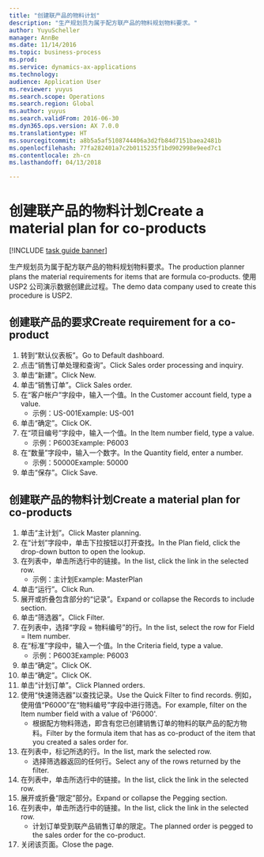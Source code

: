 ```yaml
--- 
title: "创建联产品的物料计划"
description: "生产规划员为属于配方联产品的物料规划物料要求。"
author: YuyuScheller
manager: AnnBe
ms.date: 11/14/2016
ms.topic: business-process
ms.prod: 
ms.service: dynamics-ax-applications
ms.technology: 
audience: Application User
ms.reviewer: yuyus
ms.search.scope: Operations
ms.search.region: Global
ms.author: yuyus
ms.search.validFrom: 2016-06-30
ms.dyn365.ops.version: AX 7.0.0
ms.translationtype: HT
ms.sourcegitcommit: a8b5a5af5108744406a3d2fb84d7151baea2481b
ms.openlocfilehash: 77fa282401a7c2b0115235f1bd902998e9eed7c1
ms.contentlocale: zh-cn
ms.lasthandoff: 04/13/2018

---
```

# <a name="create-a-material-plan-for-co-products"></a><span data-ttu-id="bea8d-103">创建联产品的物料计划</span><span class="sxs-lookup"><span data-stu-id="bea8d-103">Create a material plan for co-products</span></span>

[!INCLUDE [task guide banner](../../includes/task-guide-banner.md)]

<span data-ttu-id="bea8d-104">生产规划员为属于配方联产品的物料规划物料要求。</span><span class="sxs-lookup"><span data-stu-id="bea8d-104">The production planner plans the material requirements for items that are formula co-products.</span></span> <span data-ttu-id="bea8d-105">使用 USP2 公司演示数据创建此过程。</span><span class="sxs-lookup"><span data-stu-id="bea8d-105">The demo data company used to create this procedure is USP2.</span></span>


## <a name="create-requirement-for-a-co-product"></a><span data-ttu-id="bea8d-106">创建联产品的要求</span><span class="sxs-lookup"><span data-stu-id="bea8d-106">Create requirement for a co-product</span></span>
1. <span data-ttu-id="bea8d-107">转到“默认仪表板”。</span><span class="sxs-lookup"><span data-stu-id="bea8d-107">Go to Default dashboard.</span></span>
2. <span data-ttu-id="bea8d-108">点击“销售订单处理和查询”。</span><span class="sxs-lookup"><span data-stu-id="bea8d-108">Click Sales order processing and inquiry.</span></span>
3. <span data-ttu-id="bea8d-109">单击“新建”。</span><span class="sxs-lookup"><span data-stu-id="bea8d-109">Click New.</span></span>
4. <span data-ttu-id="bea8d-110">单击“销售订单”。</span><span class="sxs-lookup"><span data-stu-id="bea8d-110">Click Sales order.</span></span>
5. <span data-ttu-id="bea8d-111">在“客户帐户”字段中，输入一个值。</span><span class="sxs-lookup"><span data-stu-id="bea8d-111">In the Customer account field, type a value.</span></span>
    * <span data-ttu-id="bea8d-112">示例：US-001</span><span class="sxs-lookup"><span data-stu-id="bea8d-112">Example: US-001</span></span>  
6. <span data-ttu-id="bea8d-113">单击“确定”。</span><span class="sxs-lookup"><span data-stu-id="bea8d-113">Click OK.</span></span>
7. <span data-ttu-id="bea8d-114">在“项目编号”字段中，输入一个值。</span><span class="sxs-lookup"><span data-stu-id="bea8d-114">In the Item number field, type a value.</span></span>
    * <span data-ttu-id="bea8d-115">示例：P6003</span><span class="sxs-lookup"><span data-stu-id="bea8d-115">Example: P6003</span></span>  
8. <span data-ttu-id="bea8d-116">在“数量”字段中，输入一个数字。</span><span class="sxs-lookup"><span data-stu-id="bea8d-116">In the Quantity field, enter a number.</span></span>
    * <span data-ttu-id="bea8d-117">示例：50000</span><span class="sxs-lookup"><span data-stu-id="bea8d-117">Example: 50000</span></span>  
9. <span data-ttu-id="bea8d-118">单击“保存”。</span><span class="sxs-lookup"><span data-stu-id="bea8d-118">Click Save.</span></span>

## <a name="create-a-material-plan-for-co-products"></a><span data-ttu-id="bea8d-119">创建联产品的物料计划</span><span class="sxs-lookup"><span data-stu-id="bea8d-119">Create a material plan for co-products</span></span>
1. <span data-ttu-id="bea8d-120">单击“主计划”。</span><span class="sxs-lookup"><span data-stu-id="bea8d-120">Click Master planning.</span></span>
2. <span data-ttu-id="bea8d-121">在“计划”字段中，单击下拉按钮以打开查找。</span><span class="sxs-lookup"><span data-stu-id="bea8d-121">In the Plan field, click the drop-down button to open the lookup.</span></span>
3. <span data-ttu-id="bea8d-122">在列表中，单击所选行中的链接。</span><span class="sxs-lookup"><span data-stu-id="bea8d-122">In the list, click the link in the selected row.</span></span>
    * <span data-ttu-id="bea8d-123">示例：主计划</span><span class="sxs-lookup"><span data-stu-id="bea8d-123">Example: MasterPlan</span></span>  
4. <span data-ttu-id="bea8d-124">单击“运行”。</span><span class="sxs-lookup"><span data-stu-id="bea8d-124">Click Run.</span></span>
5. <span data-ttu-id="bea8d-125">展开或折叠包含部分的“记录”。</span><span class="sxs-lookup"><span data-stu-id="bea8d-125">Expand or collapse the Records to include section.</span></span>
6. <span data-ttu-id="bea8d-126">单击“筛选器”。</span><span class="sxs-lookup"><span data-stu-id="bea8d-126">Click Filter.</span></span>
7. <span data-ttu-id="bea8d-127">在列表中，选择“字段 = 物料编号”的行。</span><span class="sxs-lookup"><span data-stu-id="bea8d-127">In the list, select the row for Field = Item number.</span></span>
8. <span data-ttu-id="bea8d-128">在“标准”字段中，输入一个值。</span><span class="sxs-lookup"><span data-stu-id="bea8d-128">In the Criteria field, type a value.</span></span>
    * <span data-ttu-id="bea8d-129">示例：P6003</span><span class="sxs-lookup"><span data-stu-id="bea8d-129">Example: P6003</span></span>  
9. <span data-ttu-id="bea8d-130">单击“确定”。</span><span class="sxs-lookup"><span data-stu-id="bea8d-130">Click OK.</span></span>
10. <span data-ttu-id="bea8d-131">单击“确定”。</span><span class="sxs-lookup"><span data-stu-id="bea8d-131">Click OK.</span></span>
11. <span data-ttu-id="bea8d-132">单击“计划订单”。</span><span class="sxs-lookup"><span data-stu-id="bea8d-132">Click Planned orders.</span></span>
12. <span data-ttu-id="bea8d-133">使用“快速筛选器”以查找记录。</span><span class="sxs-lookup"><span data-stu-id="bea8d-133">Use the Quick Filter to find records.</span></span> <span data-ttu-id="bea8d-134">例如，使用值“P6000”在“物料编号”字段中进行筛选。</span><span class="sxs-lookup"><span data-stu-id="bea8d-134">For example, filter on the Item number field with a value of 'P6000'.</span></span>
    * <span data-ttu-id="bea8d-135">根据配方物料筛选，即含有您已创建销售订单的物料的联产品的配方物料。</span><span class="sxs-lookup"><span data-stu-id="bea8d-135">Filter by the formula item that has as co-product of the item that you created a sales order for.</span></span>  
13. <span data-ttu-id="bea8d-136">在列表中，标记所选的行。</span><span class="sxs-lookup"><span data-stu-id="bea8d-136">In the list, mark the selected row.</span></span>
    * <span data-ttu-id="bea8d-137">选择筛选器返回的任何行。</span><span class="sxs-lookup"><span data-stu-id="bea8d-137">Select any of the rows returned by the filter.</span></span>  
14. <span data-ttu-id="bea8d-138">在列表中，单击所选行中的链接。</span><span class="sxs-lookup"><span data-stu-id="bea8d-138">In the list, click the link in the selected row.</span></span>
15. <span data-ttu-id="bea8d-139">展开或折叠“限定”部分。</span><span class="sxs-lookup"><span data-stu-id="bea8d-139">Expand or collapse the Pegging section.</span></span>
16. <span data-ttu-id="bea8d-140">在列表中，单击所选行中的链接。</span><span class="sxs-lookup"><span data-stu-id="bea8d-140">In the list, click the link in the selected row.</span></span>
    * <span data-ttu-id="bea8d-141">计划订单受到联产品销售订单的限定。</span><span class="sxs-lookup"><span data-stu-id="bea8d-141">The planned order is pegged to the sales order for the co-product.</span></span>  
17. <span data-ttu-id="bea8d-142">关闭该页面。</span><span class="sxs-lookup"><span data-stu-id="bea8d-142">Close the page.</span></span>



